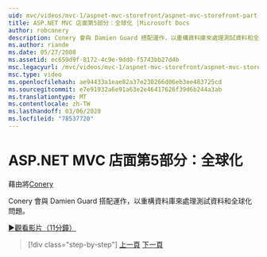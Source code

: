 ```yaml
---
uid: mvc/videos/mvc-1/aspnet-mvc-storefront/aspnet-mvc-storefront-part-5-globalization
title: ASP.NET MVC 店面第5部分：全球化 |Microsoft Docs
author: robconery
description: Conery 會與 Damien Guard 搭配運作，以重構資料庫來處理測試資料和全球化問題。
ms.author: riande
ms.date: 05/27/2008
ms.assetid: ec659d9f-8172-4c9e-9dd0-f5743bb27d4b
msc.legacyurl: /mvc/videos/mvc-1/aspnet-mvc-storefront/aspnet-mvc-storefront-part-5-globalization
msc.type: video
ms.openlocfilehash: ae94433a1eae82a37e230266d06eb3ee483725cd
ms.sourcegitcommit: e7e91932a6e91a63e2e46417626f39d6b244a3ab
ms.translationtype: MT
ms.contentlocale: zh-TW
ms.lasthandoff: 03/06/2020
ms.locfileid: "78537720"
---
```

# <a name="aspnet-mvc-storefront-part-5-globalization"></a>ASP.NET MVC 店面第5部分：全球化

藉由將[Conery](https://github.com/robconery)

Conery 會與 Damien Guard 搭配運作，以重構資料庫來處理測試資料和全球化問題。

[&#9654;觀看影片（11分鐘）](https://channel9.msdn.com/Blogs/ASP-NET-Site-Videos/aspnet-mvc-storefront-part-5-globalization)

> [!div class="step-by-step"]
> [上一頁](aspnet-mvc-storefront-part-4-linq-to-sql-spike.md)
> [下一頁](aspnet-mvc-storefront-part-6-finishing-the-repository-and-initial-ui-work.md)
